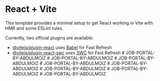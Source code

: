 # React + Vite

This template provides a minimal setup to get React working in Vite with HMR and some ESLint rules.

Currently, two official plugins are available:

- [@vitejs/plugin-react](https://github.com/vitejs/vite-plugin-react/blob/main/packages/plugin-react/README.md) uses [Babel](https://babeljs.io/) for Fast Refresh
- [@vitejs/plugin-react-swc](https://github.com/vitejs/vite-plugin-react-swc) uses [SWC](https://swc.rs/) for Fast Refresh
#   J O B - P O R T A L - B Y - A B D U L M O I Z  
 #   J O B - P O R T A L - B Y - A B D U L M O I Z  
 #   J O B - P O R T A L - B Y - A B D U L M O I Z  
 #   J O B - P O R T A L - B Y - A B D U L M O I Z  
 #   J O B - P O R T A L - B Y - A B D U L M O I Z  
 #   J O B - P O R T A L - B Y - A B D U L M O I Z  
 #   J O B - P O R T A L - B Y - A B D U L M O I Z  
 #   J O B - P O R T A L - B Y - A B D U L M O I Z  
 